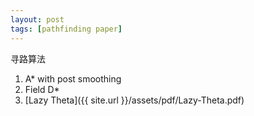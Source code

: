 ```yaml
---
layout: post
tags: [pathfinding paper]
---
```

寻路算法

1. A* with post smoothing
2. Field D*
3. [Lazy Theta]({{ site.url }}/assets/pdf/Lazy-Theta.pdf)
